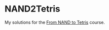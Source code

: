 # NAND2Tetris

My solutions for the [From NAND to Tetris] course.

[From NAND to Tetris]: http://nand2tetris.org/
